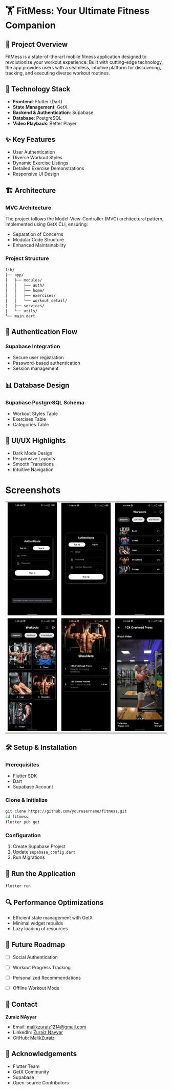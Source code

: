 # 🏋️ FitMess: Your Ultimate Fitness Companion

## 📱 Project Overview

FitMess is a state-of-the-art mobile fitness application designed to revolutionize your workout experience. Built with cutting-edge technology, the app provides users with a seamless, intuitive platform for discovering, tracking, and executing diverse workout routines.

## 🚀 Technology Stack

- **Frontend**: Flutter (Dart)
- **State Management**: GetX
- **Backend & Authentication**: Supabase
- **Database**: PostgreSQL
- **Video Playback**: Better Player

## ✨ Key Features

- User Authentication
- Diverse Workout Styles
- Dynamic Exercise Listings
- Detailed Exercise Demonstrations
- Responsive UI Design

## 🏗️ Architecture

### MVC Architecture
The project follows the Model-View-Controller (MVC) architectural pattern, implemented using GetX CLI, ensuring:
- Separation of Concerns
- Modular Code Structure
- Enhanced Maintainability

### Project Structure
```
lib/
├── app/
│   ├── modules/
│   │   ├── auth/
│   │   ├── home/
│   │   ├── exercises/
│   │   └── workout_detail/
│   ├── services/
│   └── utils/
└── main.dart
```

## 🔐 Authentication Flow

### Supabase Integration
- Secure user registration
- Password-based authentication
- Session management

## 📊 Database Design

### Supabase PostgreSQL Schema
- Workout Styles Table
- Exercises Table
- Categories Table

## 🎨 UI/UX Highlights

- Dark Mode Design
- Responsive Layouts
- Smooth Transitions
- Intuitive Navigation
  
# Screenshots

<table>
  <tr>
    <td>
      <img src="/assets/auth.jpg" alt="Auth Screen" width="300">
    </td>
    <td>
      <img src="/assets/auth%20signup.png" alt="Signup Screen" width="300">
    </td>
      <td>
      <img src="/assets/workout%20listview.png" alt="Workout List View" width="300">
    </td>
  </tr>
  <tr>
    <td>
             <img src="/assets/workouts%20grid.png" alt="Workouts Grid View" width="300">
    </td>
    <td>
             <img src="/assets/workouts.png" alt="Workouts Screen" width="300">
    </td>
      <td>
      <img src="/assets/detail%20screen.png" alt="Exercise Detail Screen" width="300">
    </td>
  </tr>
</table>



## 🛠️ Setup & Installation

### Prerequisites
- Flutter SDK
- Dart
- Supabase Account

### Clone & Initialize
```bash
git clone https://github.com/yourusername/fitmess.git
cd fitmess
flutter pub get
```

### Configuration
1. Create Supabase Project
2. Update `supabase_config.dart`
3. Run Migrations

## 🚀 Run the Application
```bash
flutter run
```

## 🔍 Performance Optimizations

- Efficient state management with GetX
- Minimal widget rebuilds
- Lazy loading of resources

## 🔮 Future Roadmap

- [ ] Social Authentication
- [ ] Workout Progress Tracking
- [ ] Personalized Recommendations
- [ ] Offline Workout Mode


## 📧 Contact

**Zuraiz NAyyar**
- Email: malikzuraiz1214@gmail.com
- LinkedIn: <a href="https://www.linkedin.com/in/malik-zuraiz-nayyar-3815a8227/">Zuraiz Nayyar</a>
- GitHub: <a href="https://github.com/MalikZuraiz">MalikZuraiz</a>

## 🙏 Acknowledgements

- Flutter Team
- GetX Community
- Supabase
- Open-source Contributors
